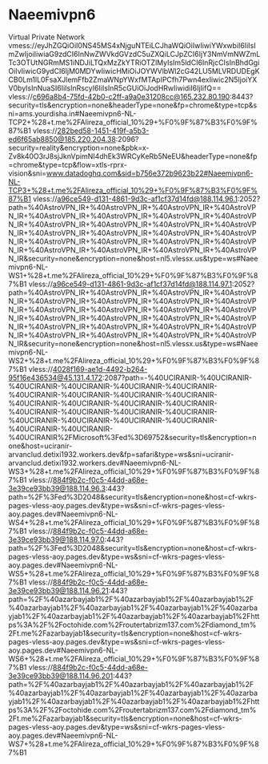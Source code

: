 # Naeemivpn6
Virtual Private Network
vmess://eyJhZGQiOiI0NS45MS4xNjguNTEiLCJhaWQiOiIwIiwiYWxwbiI6IiIsImZwIjoiIiwiaG9zdCI6InNwZWVkdGVzdC5uZXQiLCJpZCI6IjY3NmVmNWZmLTc3OTUtNGRmMS1iNDJiLTQxMzZkYTRiOTZlMyIsIm5ldCI6InRjcCIsInBhdGgiOiIvIiwicG9ydCI6IjM0MDYwIiwicHMiOiJOYWVlbWl2cG42LU5MLVRDUDEgKCB0Lm1lL0FsaXJlemFfb2ZmaWNpYWxfMTApIPCfh7Pwn4exIiwic2N5IjoiYXV0byIsInNuaSI6IiIsInRscyI6IiIsInR5cGUiOiJodHRwIiwidiI6IjIifQ==
vless://c696a8b4-75fd-42b0-c2ff-a9a0e31208cc@165.232.80.190:8443?security=tls&encryption=none&headerType=none&fp=chrome&type=tcp&sni=ams.yourdisha.in#Naeemivpn6-NL-TCP2+%28+t.me%2FAlireza_official_10%29+%F0%9F%87%B3%F0%9F%87%B1
vless://282bed58-1451-419f-a5b3-ed6f65ab8850@185.220.204.38:2096?security=reality&encryption=none&pbk=x-Zv8k40O3rJ8sjJknVpimNI4dhEk3WRCyKeRb5NeEU&headerType=none&fp=chrome&type=tcp&flow=xtls-rprx-vision&sni=www.datadoghq.com&sid=b756e372b9623b22#Naeemivpn6-NL-TCP3+%28+t.me%2FAlireza_official_10%29+%F0%9F%87%B3%F0%9F%87%B1
vless://a96ce549-d131-4861-9d3c-af1cf37d14fd@188.114.96.1:2052?path=%40AstroVPN_IR+%40AstroVPN_IR+%40AstroVPN_IR+%40AstroVPN_IR+%40AstroVPN_IR+%40AstroVPN_IR+%40AstroVPN_IR+%40AstroVPN_IR+%40AstroVPN_IR+%40AstroVPN_IR+%40AstroVPN_IR+%40AstroVPN_IR+%40AstroVPN_IR+%40AstroVPN_IR+%40AstroVPN_IR+%40AstroVPN_IR+%40AstroVPN_IR+%40AstroVPN_IR+%40AstroVPN_IR+%40AstroVPN_IR+%40AstroVPN_IR+%40AstroVPN_IR+%40AstroVPN_IR+%40AstroVPN_IR&security=none&encryption=none&host=nl5.vlessx.us&type=ws#Naeemivpn6-NL-WS1+%28+t.me%2FAlireza_official_10%29+%F0%9F%87%B3%F0%9F%87%B1
vless://a96ce549-d131-4861-9d3c-af1cf37d14fd@188.114.97.1:2052?path=%40AstroVPN_IR+%40AstroVPN_IR+%40AstroVPN_IR+%40AstroVPN_IR+%40AstroVPN_IR+%40AstroVPN_IR+%40AstroVPN_IR+%40AstroVPN_IR+%40AstroVPN_IR+%40AstroVPN_IR+%40AstroVPN_IR+%40AstroVPN_IR+%40AstroVPN_IR+%40AstroVPN_IR+%40AstroVPN_IR+%40AstroVPN_IR+%40AstroVPN_IR+%40AstroVPN_IR+%40AstroVPN_IR+%40AstroVPN_IR+%40AstroVPN_IR+%40AstroVPN_IR+%40AstroVPN_IR+%40AstroVPN_IR&security=none&encryption=none&host=nl5.vlessx.us&type=ws#Naeemivpn6-NL-WS2+%28+t.me%2FAlireza_official_10%29+%F0%9F%87%B3%F0%9F%87%B1
vless://4028f169-ae1d-4492-b264-95f16e436534@45.131.4.172:2087?path=-%40UCIRANIR-%40UCIRANIR-%40UCIRANIR-%40UCIRANIR-%40UCIRANIR-%40UCIRANIR-%40UCIRANIR-%40UCIRANIR-%40UCIRANIR-%40UCIRANIR-%40UCIRANIR-%40UCIRANIR-%40UCIRANIR-%40UCIRANIR-%40UCIRANIR-%40UCIRANIR-%40UCIRANIR-%40UCIRANIR-%40UCIRANIR-%40UCIRANIR-%40UCIRANIR-%40UCIRANIR-%40UCIRANIR-%40UCIRANIR-%40UCIRANIR%2FMicrosoft%3Fed%3D69752&security=tls&encryption=none&host=uciranir-arvanclud.detixi1932.workers.dev&fp=safari&type=ws&sni=uciranir-arvanclud.detixi1932.workers.dev#Naeemivpn6-NL-WS3+%28+t.me%2FAlireza_official_10%29+%F0%9F%87%B3%F0%9F%87%B1
vless://884f9b2c-f0c5-44dd-a68e-3e39ce93bb39@188.114.96.3:443?path=%2F%3Fed%3D2048&security=tls&encryption=none&host=cf-wkrs-pages-vless-aoy.pages.dev&type=ws&sni=cf-wkrs-pages-vless-aoy.pages.dev#Naeemivpn6-NL-WS4+%28+t.me%2FAlireza_official_10%29+%F0%9F%87%B3%F0%9F%87%B1
vless://884f9b2c-f0c5-44dd-a68e-3e39ce93bb39@188.114.97.0:443?path=%2F%3Fed%3D2048&security=tls&encryption=none&host=cf-wkrs-pages-vless-aoy.pages.dev&type=ws&sni=cf-wkrs-pages-vless-aoy.pages.dev#Naeemivpn6-NL-WS5+%28+t.me%2FAlireza_official_10%29+%F0%9F%87%B3%F0%9F%87%B1
vless://884f9b2c-f0c5-44dd-a68e-3e39ce93bb39@188.114.96.21:443?path=%2F%40azarbayjab1%2F%40azarbayjab1%2F%40azarbayjab1%2F%40azarbayjab1%2F%40azarbayjab1%2F%40azarbayjab1%2F%40azarbayjab1%2F%40azarbayjab1%2F%40azarbayjab1%2F%40azarbayjab1%2Fhttps%3A%2F%2Foctohide.com%2Froutertabrizm137.com%2Fdiamond_tm%2Ft.me%2Fazarbayjab1&security=tls&encryption=none&host=cf-wkrs-pages-vless-aoy.pages.dev&type=ws&sni=cf-wkrs-pages-vless-aoy.pages.dev#Naeemivpn6-NL-WS6+%28+t.me%2FAlireza_official_10%29+%F0%9F%87%B3%F0%9F%87%B1
vless://884f9b2c-f0c5-44dd-a68e-3e39ce93bb39@188.114.96.201:443?path=%2F%40azarbayjab1%2F%40azarbayjab1%2F%40azarbayjab1%2F%40azarbayjab1%2F%40azarbayjab1%2F%40azarbayjab1%2F%40azarbayjab1%2F%40azarbayjab1%2F%40azarbayjab1%2F%40azarbayjab1%2Fhttps%3A%2F%2Foctohide.com%2Froutertabrizm137.com%2Fdiamond_tm%2Ft.me%2Fazarbayjab1&security=tls&encryption=none&host=cf-wkrs-pages-vless-aoy.pages.dev&type=ws&sni=cf-wkrs-pages-vless-aoy.pages.dev#Naeemivpn6-NL-WS7+%28+t.me%2FAlireza_official_10%29+%F0%9F%87%B3%F0%9F%87%B1
